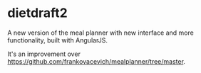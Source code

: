 # dietdraft2
A new version of the meal planner with new interface and more functionality, built with AngularJS.

It's an improvement over https://github.com/frankovacevich/mealplanner/tree/master.

